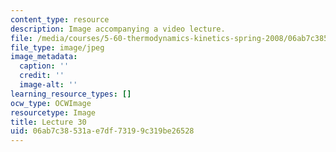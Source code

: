 ```yaml
---
content_type: resource
description: Image accompanying a video lecture.
file: /media/courses/5-60-thermodynamics-kinetics-spring-2008/06ab7c38531ae7df73199c319be26528_lec30_th.jpg
file_type: image/jpeg
image_metadata:
  caption: ''
  credit: ''
  image-alt: ''
learning_resource_types: []
ocw_type: OCWImage
resourcetype: Image
title: Lecture 30
uid: 06ab7c38-531a-e7df-7319-9c319be26528
---
```

